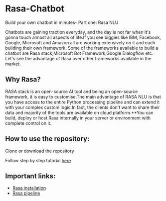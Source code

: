 # Rasa-Chatbot
Build your own chatbot in minutes- Part one: Rasa NLU

Chatbots are gaining traction everyday, and the day is not far when it's gonna touch almost all aspects of life.If you see biggies like IBM, Facebook, Google, Microsoft and Amazon all are working extensively on it and each building their own framework.
Some of the frameworks available to build a chatbot are Rasa stack,Microsoft Bot Framework,Google Dialogflow etc. Let's see the advantage of Rasa over other frameworks available in the market.

## Why Rasa?
RASA stack is an open-source AI tool and being an open-source framework, it is easy to customise.The main advantage of RASA NLU is that you have access to the entire Python processing pipeline and can extend it with your complex custom logic.In fact, the clients don't want to share their data and majority of the tools are available on cloud platform.**You can build, deploy or host Rasa internally in your server or environment with complete control on it.

## How to use the repository:
Clone or download the repository

Follow step by step tutorial [here](https://medium.com/@vaishnavikodai/build-your-own-conversational-chatbot-in-minutes-part-one-rasa-nlu-13df39601032)

## Important links:
- [Rasa installation ](https://rasa.com/docs/rasa/user-guide/installation/) 
- [Rasa pipeline](https://rasa.com/docs/rasa/nlu/choosing-a-pipeline/)
